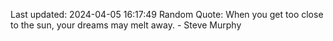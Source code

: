 Last updated: 2024-04-05 16:17:49
Random Quote: When you get too close to the sun, your dreams may melt away. - Steve Murphy